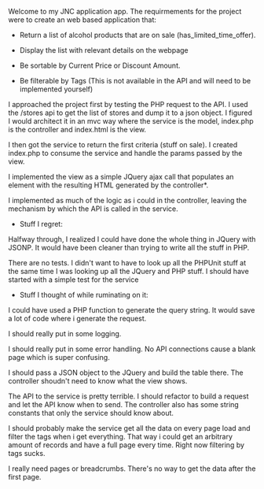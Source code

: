 Welcome to my JNC application app. 
The requirmements for the project were to create an web based application that:

* Return a list of alcohol products that are on sale (has_limited_time_offer).

* Display the list with relevant details on the webpage

* Be sortable by Current Price or Discount Amount.

* Be filterable by Tags (This is not available in the API and will need to be implemented yourself)

I approached the project first by testing the PHP request to the API. I used the /stores api to get the list of stores
and dump it to a json object. I figured I would architect it in an mvc way where the service is the model, index.php is the
controller and index.html is the view. 

I then got the service to return the first criteria (stuff on sale). I created index.php to consume the service and handle the
params passed by the view. 

I implemented the view as a simple JQuery ajax call that populates an element with the resulting HTML generated by the controller*.

I implemented as much of the logic as i could in the controller, leaving the mechanism by which the API is called in the service.

* Stuff I regret:

 Halfway through, I realized I could have done the whole thing in JQuery with JSONP. It would have been cleaner than trying to write all the stuff in PHP.
 
 There are no tests. I didn't want to have to look up all the PHPUnit stuff at the same time I was looking up all the JQuery and PHP stuff. I should have started with a simple test for the service

* Stuff I thought of while ruminating on it:

 I could have used a PHP function to generate the query string. It would save a lot of code where i generate the request.
 
 I should really put in some logging.
 
 I should really put in some error handling. No API connections cause a blank page which is super confusing. 
 
I should pass a JSON object to the JQuery and build the table there. The controller shoudn't need to know what the view shows.

The API to the service is pretty terrible. I should refactor to build a request and let the API know when to send. The controller also has some string constants that only the service should know about.

 I should probably make the service get all the data on every page load and filter the tags when i get everything. That way i
could get an arbitrary amount of records and have a full page every time. Right now filtering by tags sucks.

 I really need pages or breadcrumbs. There's no way to get the data after the first page.
